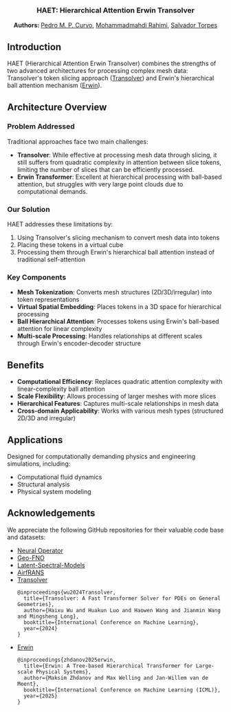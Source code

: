 <div align="center">

<h3>HAET: Hierarchical Attention Erwin Transolver</h3>

<b> Authors: </b> <a href="https://pedrocurvo.com/">Pedro M. P. Curvo</a>, <a href="https://www.google.com">Mohammadmahdi Rahimi</a>, <a href="https://www.google.com">Salvador Torpes</a>

</div>

## Introduction

HAET (Hierarchical Attention Erwin Transolver) combines the strengths of two advanced architectures for processing complex mesh data: Transolver's token slicing approach ([Transolver](https://github.com/thuml/Transolver)) and Erwin's hierarchical ball attention mechanism ([Erwin](https://github.com/maxxxzdn/erwin)).

## Architecture Overview

### Problem Addressed

Traditional approaches face two main challenges:
- **Transolver**: While effective at processing mesh data through slicing, it still suffers from quadratic complexity in attention between slice tokens, limiting the number of slices that can be efficiently processed.
- **Erwin Transformer**: Excellent at hierarchical processing with ball-based attention, but struggles with very large point clouds due to computational demands.

### Our Solution

HAET addresses these limitations by:
1. Using Transolver's slicing mechanism to convert mesh data into tokens
2. Placing these tokens in a virtual cube
3. Processing them through Erwin's hierarchical ball attention instead of traditional self-attention

### Key Components

- **Mesh Tokenization**: Converts mesh structures (2D/3D/irregular) into token representations
- **Virtual Spatial Embedding**: Places tokens in a 3D space for hierarchical processing
- **Ball Hierarchical Attention**: Processes tokens using Erwin's ball-based attention for linear complexity
- **Multi-scale Processing**: Handles relationships at different scales through Erwin's encoder-decoder structure

## Benefits

- **Computational Efficiency**: Replaces quadratic attention complexity with linear-complexity ball attention
- **Scale Flexibility**: Allows processing of larger meshes with more slices
- **Hierarchical Features**: Captures multi-scale relationships in mesh data
- **Cross-domain Applicability**: Works with various mesh types (structured 2D/3D and irregular)

## Applications

Designed for computationally demanding physics and engineering simulations, including:
- Computational fluid dynamics
- Structural analysis
- Physical system modeling

## Acknowledgements

We appreciate the following GitHub repositories for their valuable code base and datasets:

- [Neural Operator](https://github.com/neuraloperator/neuraloperator)
- [Geo-FNO](https://github.com/neuraloperator/Geo-FNO)
- [Latent-Spectral-Models](https://github.com/thuml/Latent-Spectral-Models)
- [AirfRANS](https://github.com/Extrality/AirfRANS)
- [Transolver](https://github.com/thuml/Transolver)
  ```
  @inproceedings{wu2024Transolver,
    title={Transolver: A Fast Transformer Solver for PDEs on General Geometries},
    author={Haixu Wu and Huakun Luo and Haowen Wang and Jianmin Wang and Mingsheng Long},
    booktitle={International Conference on Machine Learning},
    year={2024}
  }
  ```
- [Erwin](https://github.com/maxxxzdn/erwin)
  ```
  @inproceedings{zhdanov2025erwin,
    title={Erwin: A Tree-based Hierarchical Transformer for Large-scale Physical Systems}, 
    author={Maksim Zhdanov and Max Welling and Jan-Willem van de Meent},
    booktitle={International Conference on Machine Learning (ICML)},
    year={2025}
  }
  ```